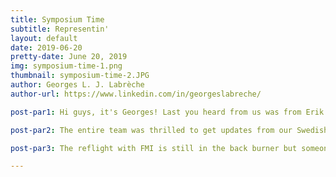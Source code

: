 ```yaml
---
title: Symposium Time
subtitle: Representin'
layout: default
date: 2019-06-20
pretty-date: June 20, 2019
img: symposium-time-1.png
thumbnail: symposium-time-2.JPG
author: Georges L. J. Labrèche
author-url: https://www.linkedin.com/in/georgeslabreche/

post-par1: Hi guys, it's Georges! Last you heard from us was from Erik as they were prepping to present our experiment at the 24th ESA Symposium on European Rocket and Balloon Programmes and related Research.

post-par2: The entire team was thrilled to get updates from our Swedish delegates Erik, Emil, and Gustav as they attended the symposium and got to meet a whole bunch of itneresting peeps.

post-par3: The reflight with FMI is still in the back burner but someone at the Symposium also suggested that maybe we could also be able to fly on the HEMERA H2020, which is "a Research Infrastructure funded by the Horizon 2020 framework Programme of the European Union which integrates a large starting community in the field of tropospheric and stratospheric balloon-borne research, to make existing balloon facilities available to all scientific teams in the European Union, Canada and associated countries." Will we apply?! 

---
```

